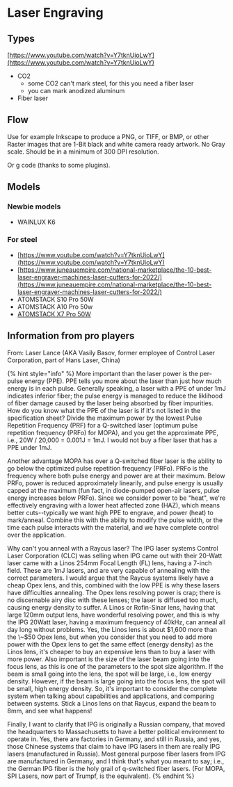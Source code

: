 # Laser Engraving

## Types

[https://www.youtube.com/watch?v=Y7tknUioLwY](https://www.youtube.com/watch?v=Y7tknUioLwY)

* CO2
  * some CO2 can't mark steel, for this you need a fiber laser
  * you can mark anodized aluminum
* Fiber laser&#x20;

## Flow

Use for example Inkscape to produce a PNG, or TIFF, or BMP, or other Raster images that are 1-Bit black and white camera ready artwork. No Gray scale. Should be in a minimum of 300 DPI resolution.

Or g code (thanks to some plugins).

## Models

### Newbie models

* WAINLUX K6

### For steel

* [https://www.youtube.com/watch?v=Y7tknUioLwY](https://www.youtube.com/watch?v=Y7tknUioLwY)
* [https://www.juneauempire.com/national-marketplace/the-10-best-laser-engraver-machines-laser-cutters-for-2022/](https://www.juneauempire.com/national-marketplace/the-10-best-laser-engraver-machines-laser-cutters-for-2022/)
* ATOMSTACK S10 Pro 50W&#x20;
* ATOMSTACK A10 Pro 50w
* [ATOMSTACK X7 Pro 50W](https://www.youtube.com/watch?v=0aT8im3G9RI)

## Information from pro players

From: Laser Lance (AKA Vasily Basov, former employee of Control Laser Corporation, part of Hans Laser, China)

{% hint style="info" %}
More important than the laser power is the per-pulse energy (PPE). PPE tells you more about the laser than just how much energy is in each pulse. Generally speaking, a laser with a PPE of under 1mJ indicates inferior fiber; the pulse energy is managed to reduce the liklihood of fiber damage caused by the laser being absorbed by fiber impurities. How do you know what the PPE of the laser is if it's not listed in the specification sheet? Divide the maximum power by the lowest Pulse Repetition Frequency (PRF) for a Q-switched laser (optimum pulse repetition frequency (PRFo) for MOPA), and you get the approximate PPE, i.e., 20W / 20,000 = 0.001J = 1mJ. I would not buy a fiber laser that has a PPE under 1mJ.

Another advantage MOPA has over a Q-switched fiber laser is the ability to go below the optimized pulse repetition frequency (PRFo). PRFo is the frequency where both pulse energy and power are at their maximum. Below PRFo, power is reduced approximately linearily, and pulse energy is usually capped at the maximum (fun fact, in diode-pumped open-air lasers, pulse energy increases below PRFo). Since we consider power to be "heat", we're effectively engraving with a lower heat affected zone (HAZ), which means better cuts--typically we want high PPE to engrave, and power (heat) to mark/anneal. Combine this with the ability to modify the pulse width, or the time each pulse interacts with the material, and we have complete control over the application.

Why can't you anneal with a Raycus laser? The IPG laser systems Control Laser Corporation (CLC) was selling when IPG came out with their 20-Watt laser came with a Linos 254mm Focal Length (FL) lens, having a 7-inch field. These are 1mJ lasers, and are very capable of annealing with the correct parameters. I would argue that the Raycus systems likely have a cheap Opex lens, and this, combined with the low PPE is why these lasers have difficulties annealing. The Opex lens resolving power is crap; there is no discernable airy disc with these lenses; the laser is diffused too much, causing energy density to suffer. A Linos or Rofin-Sinar lens, having that large 120mm output lens, have wonderful resolving power, and this is why the IPG 20Watt laser, having a maximum frequency of 40kHz, can anneal all day long without problems. Yes, the Linos lens is about $1,600 more than the \~$50 Opex lens, but when you consider that you need to add more power with the Opex lens to get the same effect (energy density) as the Linos lens, it's cheaper to buy an expensive lens than to buy a laser with more power. Also important is the size of the laser beam going into the focus lens, as this is one of the parameters to the spot size algorithm. If the beam is small going into the lens, the spot will be large, i.e., low energy density. However, if the beam is large going into the focus lens, the spot will be small, high energy density. So, it's important to consider the complete system when talking about capabilities and applications, and comparing between systems. Stick a Linos lens on that Raycus, expand the beam to 8mm, and see what happens!

Finally, I want to clarify that IPG is originally a Russian company, that moved the headquarters to Massachusetts to have a better political environment to operate in. Yes, there are factories in Germany, and still in Russia, and yes, those Chinese systems that claim to have IPG lasers in them are really IPG lasers (manufactured in Russia). Most general purpose fiber lasers from IPG are manufactured in Germany, and I think that's what you meant to say; i.e., the German IPG fiber is the holy grail of q-switched fiber lasers. (For MOPA, SPI Lasers, now part of Trumpf, is the equivalent).
{% endhint %}











